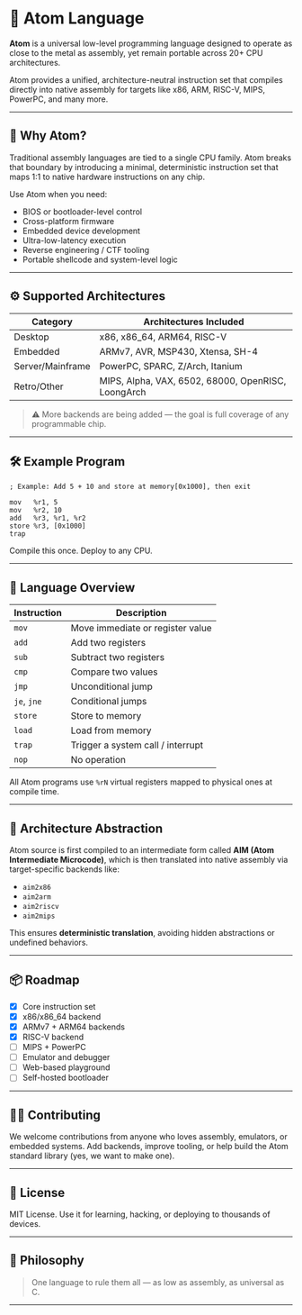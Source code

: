 # 🧬 Atom Language

**Atom** is a universal low-level programming language designed to operate as close to the metal as assembly, yet remain portable across 20+ CPU architectures.

Atom provides a unified, architecture-neutral instruction set that compiles directly into native assembly for targets like x86, ARM, RISC-V, MIPS, PowerPC, and many more.

---

## 🚀 Why Atom?

Traditional assembly languages are tied to a single CPU family. Atom breaks that boundary by introducing a minimal, deterministic instruction set that maps 1:1 to native hardware instructions on any chip.

Use Atom when you need:
- BIOS or bootloader-level control
- Cross-platform firmware
- Embedded device development
- Ultra-low-latency execution
- Reverse engineering / CTF tooling
- Portable shellcode and system-level logic

---

## ⚙️ Supported Architectures

| Category         | Architectures Included |
|------------------|------------------------|
| Desktop          | x86, x86_64, ARM64, RISC-V |
| Embedded         | ARMv7, AVR, MSP430, Xtensa, SH-4 |
| Server/Mainframe | PowerPC, SPARC, Z/Arch, Itanium |
| Retro/Other      | MIPS, Alpha, VAX, 6502, 68000, OpenRISC, LoongArch |

> ⚠️ More backends are being added — the goal is full coverage of any programmable chip.

---

## 🛠️ Example Program

```atom
; Example: Add 5 + 10 and store at memory[0x1000], then exit

mov   %r1, 5
mov   %r2, 10
add   %r3, %r1, %r2
store %r3, [0x1000]
trap
````

Compile this once. Deploy to any CPU.

---

## 🧠 Language Overview

| Instruction | Description                       |
| ----------- | --------------------------------- |
| `mov`       | Move immediate or register value  |
| `add`       | Add two registers                 |
| `sub`       | Subtract two registers            |
| `cmp`       | Compare two values                |
| `jmp`       | Unconditional jump                |
| `je`, `jne` | Conditional jumps                 |
| `store`     | Store to memory                   |
| `load`      | Load from memory                  |
| `trap`      | Trigger a system call / interrupt |
| `nop`       | No operation                      |

All Atom programs use `%rN` virtual registers mapped to physical ones at compile time.

---

## 🧩 Architecture Abstraction

Atom source is first compiled to an intermediate form called **AIM (Atom Intermediate Microcode)**, which is then translated into native assembly via target-specific backends like:

* `aim2x86`
* `aim2arm`
* `aim2riscv`
* `aim2mips`

This ensures **deterministic translation**, avoiding hidden abstractions or undefined behaviors.

---


## 📦 Roadmap

* [x] Core instruction set
* [x] x86/x86\_64 backend
* [x] ARMv7 + ARM64 backends
* [x] RISC-V backend
* [ ] MIPS + PowerPC
* [ ] Emulator and debugger
* [ ] Web-based playground
* [ ] Self-hosted bootloader

---

## 🧑‍💻 Contributing

We welcome contributions from anyone who loves assembly, emulators, or embedded systems. Add backends, improve tooling, or help build the Atom standard library (yes, we want to make one).

---

## 📜 License

MIT License. Use it for learning, hacking, or deploying to thousands of devices.

---

## 🧠 Philosophy

> One language to rule them all — as low as assembly, as universal as C.

---

